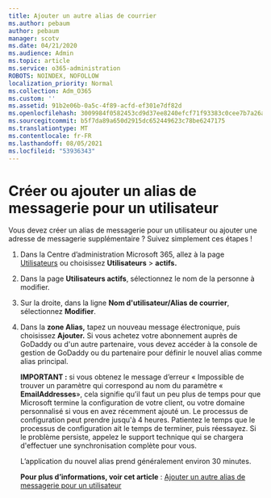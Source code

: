 ```yaml
---
title: Ajouter un autre alias de courrier
ms.author: pebaum
author: pebaum
manager: scotv
ms.date: 04/21/2020
ms.audience: Admin
ms.topic: article
ms.service: o365-administration
ROBOTS: NOINDEX, NOFOLLOW
localization_priority: Normal
ms.collection: Adm_O365
ms.custom: ''
ms.assetid: 91b2e06b-0a5c-4f89-acfd-ef301e7df82d
ms.openlocfilehash: 3009984f0582453cd9d37ee8240efcf71f93383c0cee7b7a26a629a963ba0091
ms.sourcegitcommit: b5f7da89a650d2915dc652449623c78be6247175
ms.translationtype: MT
ms.contentlocale: fr-FR
ms.lasthandoff: 08/05/2021
ms.locfileid: "53936343"
---
```

# <a name="create-or-add-an-email-alias-for-a-user"></a>Créer ou ajouter un alias de messagerie pour un utilisateur

Vous devez créer un alias de messagerie pour un utilisateur ou ajouter une adresse de messagerie supplémentaire ? Suivez simplement ces étapes !
  
1. Dans la Centre d’administration Microsoft 365, allez à la page [Utilisateurs](https://go.microsoft.com/fwlink/p/?linkid=834822) ou choisissez **Utilisateurs**  >  **actifs.**
    
2. Dans la page **Utilisateurs actifs**, sélectionnez le nom de la personne à modifier. 
    
3. Sur la droite, dans la ligne **Nom d'utilisateur/Alias de courrier**, sélectionnez **Modifier**.
    
4. Dans la **zone Alias,** tapez un nouveau message électronique, puis choisissez **Ajouter.** Si vous achetez votre abonnement auprès de GoDaddy ou d'un autre partenaire, vous devez accéder à la console de gestion de GoDaddy ou du partenaire pour définir le nouvel alias comme alias principal. 
    
    **IMPORTANT :** si vous obtenez le message d’erreur « Impossible de trouver un paramètre qui correspond au nom du paramètre « **EmailAddresses**», cela signifie qu’il faut un peu plus de temps pour que Microsoft termine la configuration de votre client, ou votre domaine personnalisé si vous en avez récemment ajouté un. Le processus de configuration peut prendre jusqu'à 4 heures. Patientez le temps que le processus de configuration ait le temps de terminer, puis réessayez. Si le problème persiste, appelez le support technique qui se chargera d'effectuer une synchronisation complète pour vous.
    
    L’application du nouvel alias prend généralement environ 30 minutes.
    
    **Pour plus d’informations, voir cet article** : [Ajouter un autre alias de messagerie pour un utilisateur](https://docs.microsoft.com/microsoft-365/admin/email/add-another-email-alias-for-a-user)
    

